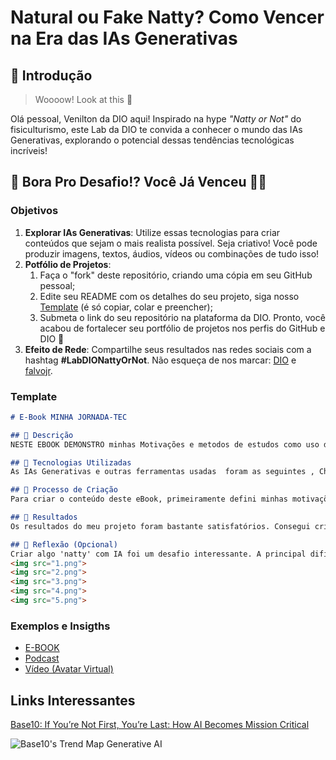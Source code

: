 # Natural ou Fake Natty? Como Vencer na Era das IAs Generativas

## 🚀 Introdução

> Woooow! Look at this 👀

Olá pessoal, Venilton da DIO aqui! Inspirado na hype _"Natty or Not"_ do fisiculturismo, este Lab da DIO te convida a conhecer o mundo das IAs Generativas, explorando o potencial dessas tendências tecnológicas incríveis!

## 🎯 Bora Pro Desafio!? Você Já Venceu 💪🤓

### Objetivos

1. **Explorar IAs Generativas**: Utilize essas tecnologias para criar conteúdos que sejam o mais realista possível. Seja criativo! Você pode produzir imagens, textos, áudios, vídeos ou combinações de tudo isso!
1. **Potfólio de Projetos**:
    1. Faça o "fork" deste repositório, criando uma cópia em seu GitHub pessoal;
    2. Edite seu README com os detalhes do seu projeto, siga nosso [Template](#template) (é só copiar, colar e preencher);
    3. Submeta o link do seu repositório na plataforma da DIO. Pronto, você acabou de fortalecer seu portfólio de projetos nos perfis do GitHub e DIO 🚀
1. **Efeito de Rede**: Compartilhe seus resultados nas redes sociais com a hashtag **#LabDIONattyOrNot**. Não esqueça de nos marcar: [DIO](https://www.linkedin.com/school/dio-makethechange) e [falvojr](https://www.linkedin.com/in/falvojr).

### Template

```markdown
# E-Book MINHA JORNADA-TEC 

## 📒 Descrição
NESTE EBOOK DEMONSTRO minhas Motivações e metodos de estudos como uso de mapas mentais ,estudos e  o processo de aprendizagem  utlizado para Python e banco de dados 

## 🤖 Tecnologias Utilizadas
As IAs Generativas e outras ferramentas usadas  foram as seguintes , Chat GPT,Bing , DreamStudio, Canvas .

## 🧐 Processo de Criação
Para criar o conteúdo deste eBook, primeiramente defini minhas motivações e objetivos para entrar no bootcamp Coding The Future Vivo - Python AI Backend Developer. Em seguida, organizei minhas ideias usando mapas mentais para estruturar os tópicos principais que gostaria de abordar. Utilizei ferramentas como Chat GPT para gerar e refinar o texto, Bing para pesquisa adicional, DreamStudio para criação de gráficos e ilustrações, e Canvas para montagem e design final do eBook. O processo envolveu a escrita inicial, revisão e aprimoramento contínuo, bem como a integração de feedback de mentores e colegas.

## 🚀 Resultados
Os resultados do meu projeto foram bastante satisfatórios. Consegui criar um eBook organizado e informativo que reflete minhas experiências e aprendizados ao longo do bootcamp. O uso de tecnologias avançadas facilitou a criação de um conteúdo de alta qualidade, permitindo uma apresentação clara e profissional das informações. Além disso, o processo me ajudou a consolidar meu conhecimento em Python e bancos de dados, bem como a aprimorar minhas habilidades em design e organização de conteúdo.

## 💭 Reflexão (Opcional)
Criar algo 'natty' com IA foi um desafio interessante. A principal dificuldade foi manter a originalidade e a pessoalidade enquanto utilizava ferramentas de IA para gerar e melhorar o conteúdo. No entanto, esse processo também mostrou o potencial das tecnologias de IA para facilitar a criação de materiais complexos e de alta qualidade. A experiência me ensinou a equilibrar a automação com a criatividade humana, resultando em um produto final que é tanto eficiente quanto autêntico.
<img src="1.png">
<img src="2.png">
<img src="3.png">
<img src="4.png">
<img src="5.png">
```


### Exemplos e Insigths

- [E-BOOK](/exemplos/E-BOOK.md)
- [Podcast](/exemplos/PODCAST.md)
- [Vídeo (Avatar Virtual)](/exemplos/VIDEO.md)

## Links Interessantes

[Base10: If You’re Not First, You’re Last: How AI Becomes Mission Critical](https://base10.vc/post/generative-ai-mission-critical/)

![Base10's Trend Map Generative AI](https://github.com/digitalinnovationone/lab-natty-or-not/assets/730492/f4df26e8-f8f7-4419-8252-c69d73ea930c)
